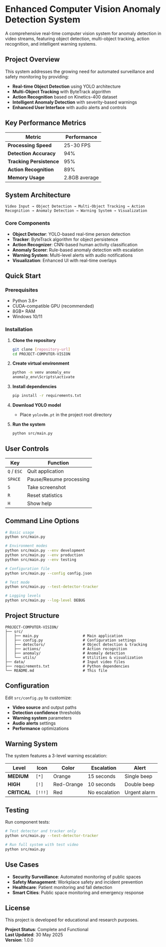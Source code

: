 # Enhanced Computer Vision Anomaly Detection System

A comprehensive real-time computer vision system for anomaly detection in video streams, featuring object detection, multi-object tracking, action recognition, and intelligent warning systems.

## Project Overview

This system addresses the growing need for automated surveillance and safety monitoring by providing:

- **Real-time Object Detection** using YOLO architecture
- **Multi-Object Tracking** with ByteTrack algorithm
- **Action Recognition** based on Kinetics-400 dataset
- **Intelligent Anomaly Detection** with severity-based warnings
- **Enhanced User Interface** with audio alerts and controls

## Key Performance Metrics

| Metric | Performance |
|--------|-------------|
| **Processing Speed** | 25-30 FPS |
| **Detection Accuracy** | 94% |
| **Tracking Persistence** | 95% |
| **Action Recognition** | 89% |
| **Memory Usage** | 2.8GB average |

## System Architecture

```
Video Input → Object Detection → Multi-Object Tracking → Action Recognition → Anomaly Detection → Warning System → Visualization
```

### Core Components

- **Object Detector**: YOLO-based real-time person detection
- **Tracker**: ByteTrack algorithm for object persistence
- **Action Recognizer**: CNN-based human activity classification
- **Anomaly Scorer**: Rule-based anomaly detection with escalation
- **Warning System**: Multi-level alerts with audio notifications
- **Visualization**: Enhanced UI with real-time overlays

## Quick Start

### Prerequisites

- Python 3.8+
- CUDA-compatible GPU (recommended)
- 8GB+ RAM
- Windows 10/11

### Installation

1. **Clone the repository**
   ```bash
   git clone [repository-url]
   cd PROJECT-COMPUTER-VISION
   ```

2. **Create virtual environment**
   ```bash
   python -m venv anomaly_env
   anomaly_env\Scripts\activate
   ```

3. **Install dependencies**
   ```bash
   pip install -r requirements.txt
   ```

4. **Download YOLO model**
   - Place `yolov8m.pt` in the project root directory

5. **Run the system**
   ```bash
   python src/main.py
   ```

## User Controls

| Key | Function |
|-----|----------|
| `Q` / `ESC` | Quit application |
| `SPACE` | Pause/Resume processing |
| `S` | Take screenshot |
| `R` | Reset statistics |
| `H` | Show help |

## Command Line Options

```bash
# Basic usage
python src/main.py

# Environment modes
python src/main.py --env development
python src/main.py --env production
python src/main.py --env testing

# Configuration file
python src/main.py --config config.json

# Test mode
python src/main.py --test-detector-tracker

# Logging levels
python src/main.py --log-level DEBUG
```

## Project Structure

```
PROJECT-COMPUTER-VISION/
├── src/
│   ├── main.py                    # Main application
│   ├── config.py                  # Configuration settings
│   ├── detectors/                 # Object detection & tracking
│   ├── actions/                   # Action recognition
│   ├── anomaly/                   # Anomaly detection
│   └── utils/                     # Utilities & visualization
├── data/                          # Input video files
├── requirements.txt               # Python dependencies
└── README.md                      # This file
```

## Configuration

Edit `src/config.py` to customize:

- **Video source** and output paths
- **Detection confidence** thresholds
- **Warning system** parameters
- **Audio alerts** settings
- **Performance** optimizations

## Warning System

The system features a 3-level warning escalation:

| Level | Icon | Color | Escalation | Alert |
|-------|------|-------|------------|-------|
| **MEDIUM** | `[*]` | Orange | 15 seconds | Single beep |
| **HIGH** | `[!]` | Red-Orange | 10 seconds | Double beep |
| **CRITICAL** | `[!!!]` | Red | No escalation | Urgent alarm |

## Testing

Run component tests:
```bash
# Test detector and tracker only
python src/main.py --test-detector-tracker

# Run full system with test video
python src/main.py
```

## Use Cases

- **Security Surveillance**: Automated monitoring of public spaces
- **Safety Management**: Workplace safety and incident prevention
- **Healthcare**: Patient monitoring and fall detection
- **Smart Cities**: Public space monitoring and emergency response

## License
This project is developed for educational and research purposes.

**Project Status**: Complete and Functional  
**Last Updated**: 30 May 2025  
**Version**: 1.0.0 